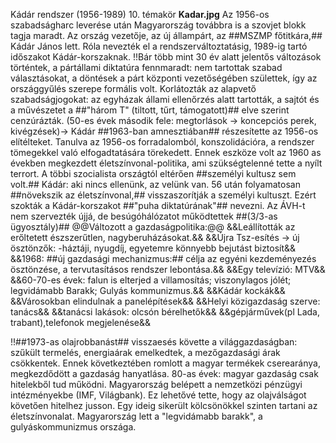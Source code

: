Kádár rendszer (1956-1989) 10. témakör 
**Kadar.jpg**
Az 1956-os szabadságharc leverése után Magyarország továbbra is a szovjet blokk tagja maradt. Az ország vezetője, az új állampárt, az ##MSZMP főtitkára,##
Kádár János lett. Róla nevezték el a rendszerváltoztatásig, 1989-ig tartó időszakot Kádár-korszaknak.
!!Bár több mint 30 év alatt jelentős változások történtek, a pártállami diktatúra fennmaradt: nem tartottak szabad választásokat, a döntések a párt központi vezetőségében születtek, így az országgyűlés szerepe formális volt. 
Korlátozták az alapvető szabadságjogokat: az egyházak állami ellenőrzés alatt tartották, a sajtót és a művészetet a ##"három T" (tiltott, tűrt, támogatott)## elve szerint cenzúrázták. 
(50-es évek második fele: megtorlások -> koncepciós perek, kivégzések)-> Kádár ##1963-ban amnesztiában## részesítette az 1956-os elítélteket. 
Tanulva az 1956-os forradalomból, konszolidációra, a rendszer tömegekkel való elfogadtatására törekedett.
Ennek eszköze volt az 1960 as években megkezdett életszínvonal-politika, ami szükségtelenné tette a nyílt terrort. A többi szocialista országtól eltérően ##személyi kultusz sem volt.##
Kádár: aki nincs ellenünk, az velünk van.
56 után folyamatosan ##növekszik az életszínvonal,## visszaszorítják a személyi kultuszt. Ezért szokták a Kádár-korszakot ##"puha diktatúrának"## nevezni. Az ÁVH-t nem szervezték újjá, de besúgóhálózatot működtettek ##(3/3-as ügyosztály)##
@@Változott a gazdaságpolitika:@@
&&Leállították az erőltetett észszerűtlen, nagyberuházásokat.&&
&&Újra Tsz-esítés -> új ösztönzők: -háztáji, nyugdíj, egyetemre könnyebb bejutást biztosít&&
&&1968: ##új gazdasági mechanizmus:## célja az egyéni kezdeményezés ösztönzése, a tervutasításos rendszer lebontása.&&
&&Egy televízió: MTV&&
&&60-70-es évek: falun is elterjed a villamosítás; viszonylagos jólét; legvidámabb Barakk; Gulyás kommunizmus.&&
&&Kádár kockák&&
&&Városokban elindulnak a panelépítések&&
&&Helyi közigazdaság szerve: tanács&&
&&tanácsi lakások: olcsón bérelhetők&&
&&gépjárművek(pl Lada, trabant),telefonok megjelenése&&

!!##1973-as olajrobbanást## visszaesés követte a világgazdaságban: szűkült termelés, energiaárak emelkedtek, a mezőgazdasági árak csökkentek. Ennek következtében romlott a magyar termékek cserearánya, megkezdődött a gazdaság hanyatlása. 
80-as évek: magyar gazdaság csak hitelekből tud működni.
Magyarország belépett a nemzetközi pénzügyi intézményekbe (IMF, Világbank). Ez lehetővé tette, hogy az olajválságot követően hitelhez jusson. Egy ideig sikerült kölcsönökkel szinten tartani az életszínvonalat. Magyarország lett a "legvidámabb barakk", a gulyáskommunizmus országa.
